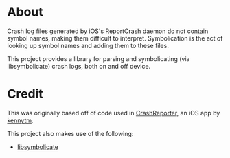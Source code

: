 About
=====

Crash log files generated by iOS's ReportCrash daemon do not contain symbol names, making them difficult to interpret.
Symbolication is the act of looking up symbol names and adding them to these files.

This project provides a library for parsing and symbolicating (via libsymbolicate) crash logs, both on and off device.

Credit
=====

This was originally based off of code used in [CrashReporter](http://code.google.com/p/networkpx/wiki/Using_CrashReporter), an iOS app by [kennytm](https://github.com/kennytm).

This project also makes use of the following:
* [libsymbolicate](http://github.com/ashikase/libsymbolicate)
